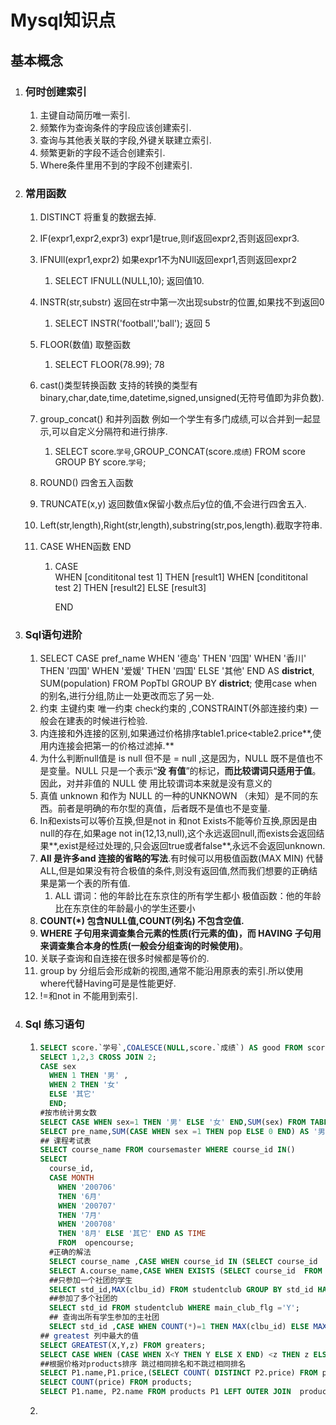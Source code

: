 # Mysql知识点

## 基本概念

1. ### 何时创建索引

   1. 主键自动简历唯一索引.
   2. 频繁作为查询条件的字段应该创建索引.
   3. 查询与其他表关联的字段,外键关联建立索引.
   4. 频繁更新的字段不适合创建索引.
   5. Where条件里用不到的字段不创建索引.

2. ### 常用函数

   1. DISTINCT  将重复的数据去掉.

   2. IF(expr1,expr2,expr3)  expr1是true,则if返回expr2,否则返回expr3.

   3. IFNUll(expr1,expr2)  如果expr1不为NUll返回expr1,否则返回expr2

      1. SELECT IFNULL(NULL,10);  返回值10.

   4. INSTR(str,substr)  返回在str中第一次出现substr的位置,如果找不到返回0

      1. SELECT INSTR('football','ball');  返回 5

   5. FLOOR(数值) 取整函数

      1. SELECT FLOOR(78.99);  78

   6. cast()类型转换函数  支持的转换的类型有binary,char,date,time,datetime,signed,unsigned(无符号值即为非负数).

   7. group_concat() 和并列函数 例如一个学生有多门成绩,可以合并到一起显示,可以自定义分隔符和进行排序.

      1. SELECT score.`学号`,GROUP_CONCAT(score.`成绩`) FROM score GROUP BY score.`学号`;

   8. ROUND() 四舍五入函数

   9. TRUNCATE(x,y)  返回数值x保留小数点后y位的值,不会进行四舍五入.

   10. Left(str,length),Right(str,length),substring(str,pos,length).截取字符串.

   11. CASE WHEN函数   END 
   
       1. CASE   
          WHEN [condititonal test 1] THEN [result1] 
       WHEN [condititonal test 2] THEN [result2] 
          ELSE [result3] 
   
          END

3. ### Sql语句进阶

   1. SELECT CASE pref_name
      WHEN '德岛' THEN '四国'
      WHEN '香川' THEN '四国'
      WHEN '爱媛' THEN '四国'
      ELSE '其他' END AS **district**,
      SUM(population)
      FROM PopTbl
      GROUP BY **district**;
      使用case when 的别名,进行分组,防止一处更改而忘了另一处.
   2. 约束 主键约束  唯一约束  check约束的 ,CONSTRAINT(外部连接约束) 一般会在建表的时候进行检验.
   3. 内连接和外连接的区别,如果通过价格排序table1.price<table2.price**,使用内连接会把第一的价格过滤掉.**
   4. 为什么判断null值是 is null 但不是 = null ,这是因为，NULL 既不是值也不是变量。NULL 只是一个表示“**没**
      **有值**”的标记，**而比较谓词只适用于值**。因此，对并非值的 NULL 使
      用比较谓词本来就是没有意义的
   5. 真值 unknown 和作为 NULL 的一种的UNKNOWN （未知）是不同的东西。前者是明确的布尔型的真值，后者既不是值也不是变量.
   6. In和exists可以等价互换,但是not in 和not Exists不能等价互换,原因是由null的存在,如果age not in(12,13,null),这个永远返回null,而exists会返回结果**,exist是经过处理的,只会返回true或者false**,永远不会返回unknown.
   7. **All  是许多and 连接的省略的写法**.有时候可以用极值函数(MAX MIN) 代替ALL,但是如果没有符合极值的条件,则没有返回值,然而我们想要的正确结果是第一个表的所有值.
      1. ALL 谓词：他的年龄比在东京住的所有学生都小 
         极值函数：他的年龄比在东京住的年龄最小的学生还要小 
   8. **COUNT(*) 包含NULL值,COUNT(列名) 不包含空值.**
   9. **WHERE 子句用来调查集合元素的性质(行元素的值)，而 HAVING 子句用来调查集合本身的性质(一般会分组查询的时候使用)**。
   10. 关联子查询和自连接在很多时候都是等价的.
   11. group by 分组后会形成新的视图,通常不能沿用原表的索引.所以使用where代替Having可是是性能更好.
   12. !=和not in 不能用到索引.
   
4. ### Sql 练习语句

   1. ~~~sql
      SELECT score.`学号`,COALESCE(NULL,score.`成绩`) AS good FROM score;
      SELECT 1,2,3 CROSS JOIN 2;
      CASE sex
      	WHEN 1 THEN '男' ,
      	WHEN 2 THEN '女'
      	ELSE '其它'
      	END;
      #按市统计男女数
      SELECT CASE WHEN sex=1 THEN '男' ELSE '女' END,SUM(sex) FROM TABLE GROUP BY sex;
      SELECT pre_name,SUM(CASE WHEN sex =1 THEN pop ELSE 0 END) AS '男',SUM(CASE WHEN sex =2 THEN pop ELSE 0 END) AS '女' FROM TABLE GROUP BY pre_name,
      ## 课程考试表
      SELECT course_name FROM coursemaster WHERE course_id IN()
      SELECT 
        course_id,
        CASE MONTH
          WHEN '200706' 
          THEN '6月'
          WHEN '200707' 
          THEN '7月'
          WHEN '200708' 
          THEN '8月' ELSE '其它' END AS TIME
          FROM  opencourse;
        #正确的解法
        SELECT course_name ,CASE WHEN course_id IN (SELECT course_id  FROM opencourse WHERE MONTH ='200706') THEN 'o' ELSE '×' END AS '6月' FROM coursemaster;
        SELECT A.course_name,CASE WHEN EXISTS (SELECT course_id  FROM opencourse B  WHERE  B.MONTH ='200706' AND A.course_id =B.course_id ) THEN 'o' ELSE '×' END AS '6月' FROM coursemaster A;
        ##只参加一个社团的学生
        SELECT std_id,MAX(clbu_id) FROM studentclub GROUP BY std_id HAVING COUNT(*)=1;
        ##参加了多个社团的
        SELECT std_id FROM studentclub WHERE main_club_flg ='Y';
        ## 查询出所有学生参加的主社团
        SELECT std_id ,CASE WHEN COUNT(*)=1 THEN MAX(clbu_id) ELSE MAX(CASE WHEN main_club_flg='Y' THEN clbu_id ELSE NULL END ) END AS 'mainclub' FROM studentclub GROUP BY std_id;
      ## greatest 列中最大的值
      SELECT GREATEST(X,Y,z) FROM greaters;
      SELECT CASE WHEN (CASE WHEN X<Y THEN Y ELSE X END) <z THEN z ELSE (CASE WHEN X<Y THEN Y ELSE X END)END AS greater FROM greaters;
      ##根据价格对products排序 跳过相同排名和不跳过相同排名
      SELECT P1.name,P1.price,(SELECT COUNT( DISTINCT P2.price) FROM products P2 WHERE P2.price >P1.price)+1 AS ranks  FROM products P1 ORDER BY ranks;
      SELECT COUNT(price) FROM products;
      SELECT P1.name, P2.name FROM products P1 LEFT OUTER JOIN  products P2 ON P2.price >P1.price;
      ~~~

   2. 